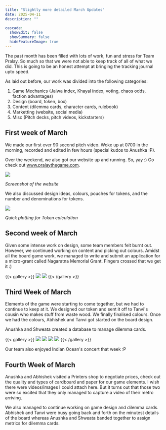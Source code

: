 ```yaml
---
title: "Slightly more detailed March Updates"
date: 2025-04-11
description: ""

cascade:
  showEdit: false
  showSummary: false
  hideFeatureImage: true
---
```

The past month has been filled with lots of work, fun and stress for Team Pralay. So much so that we were not able to keep track of all of what we did. This is going to be an honest attempt at bringing the tracking journal upto speed.

As laid out before, our work was divided into the following categories: 
1. Game Mechanics (Jalwa index, Khayal index, voting, chaos odds, faction advantages)
2. Design (board, token, box)
3. Content (dilemma cards, character cards, rulebook)
4. Marketting (website, social media)
5. Misc (Pitch decks, pitch videos, kickstarters)

## First week of March
We made our first ever 90 second pitch video. Woke up at 0700 in the morning, recorded and edited in few hours (special kudos to Anushka :P).

Over the weekend, we also got our website up and running. So, yay :) Go check out www.pralaythegame.com. 

<img src = 'website-screenshot.png'>

_Screenshot of the website_

We also discussed design ideas, colours, pouches for tokens, and the number and denominations for tokens.

<img src = "token-calculation.png">

_Quick plotting for Token calculation_

## Second week of March

Given some intense work on design, some team members felt burnt out. However, we continued working on content and picking out colours. Amidst all the board game work, we managed to write and submit an application for a micro-grant called Nagaratna Memorial Grant. Fingers crossed that we get it :)

{{< gallery >}}
    <img src="color-choices.jpg" class="grid-w50"/>
    <img src="grant-application.jpg" class="grid-w50"/>
{{< /gallery >}}

## Third Week of March
Elements of the game were starting to come together, but we had to continue to keep at it. We designed our token and sent it off to Tanvi's cousin who makes stuff from waste wood. We finally finalised colours. Once we had the colours, Abhishek and Tanvi got started on the board design.

Anushka and Shweata created a database to manage dilemma cards.

{{< gallery >}}
    <img src="token-design.png" class="grid-w50"/>
    <img src="finalising-colors.jpg" class="grid-w50"/>
    <img src="initial-board-design.jpg" class="grid-33"/>
    <img src="dilemma-database.png" class="grid-33"/>
{{< /gallery >}}

Our team also enjoyed Indian Ocean's concert that week :P

## Fourth Week of March
Anushka and Abhishek visited a Printers shop to negotiate prices, check out the quality and types of cardboard and paper for our game elements. I wish there were videos/images I could attach here. But it turns out that those two were so excited that they only managed to capture a video of their metro arriving.

We also managed to continue working on game design and dilemma cards. Abhishek and Tanvi were busy going back and forth on the minutest details of the board whereas Anushka and Shweata banded together to assign metrics for dilemma cards.